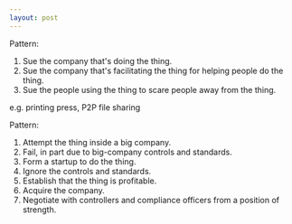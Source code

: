 ```yaml
---
layout: post
---
```


Pattern:
1. Sue the company that's doing the thing.
2. Sue the company that's facilitating the thing for helping people do the thing.
3. Sue the people using the thing to scare people away from the thing.

e.g. printing press, P2P file sharing

Pattern:
1. Attempt the thing inside a big company.
2. Fail, in part due to big-company controls and standards.
3. Form a startup to do the thing.
4. Ignore the controls and standards.
5. Establish that the thing is profitable.
6. Acquire the company.
7. Negotiate with controllers and compliance officers from a position of strength.
